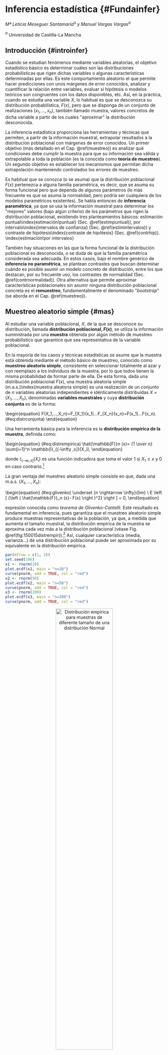 
# Inferencia estadística {#Fundainfer}

*Mª Leticia Meseguer Santamaría*$^{a}$ y *Manuel Vargas Vargas*$^{a}$

$^{a}$ Universidad de Castilla-La Mancha

## Introducción {#introinfer}

Cuando se estudian fenómenos mediante variables aleatorias, el objetivo estadístico básico es determinar cuáles son las distribuciones probabilísticas que rigen dichas variables o algunas características determinadas por ellas. Es este comportamiento aleatorio el que permite hacer predicciones con unos márgenes de error conocidos, analizar y cuantificar la relación entre variables, evaluar si hipótesis o modelos teóricos son congruentes con los datos disponibles, etc. Así, en la práctica, cuando se estudia una variable $X$, lo habitual es que se desconozca su distribución probabilística, $F(x)$, pero que se disponga de un conjunto de realizaciones $(x_1,...,x_n)$, también llamado muestra, valores concretos de dicha variable a partir de los cuales "aproximar" la distribución desconocida.

La inferencia estadística proporciona las herramientas y técnicas que permiten, a partir de la información muestral, extrapolar resultados a la distribución poblacional con márgenes de error conocidos. Un primer objetivo (más detallado en el Cap. \@ref(muestreo)) es analizar qué condiciones debe cumplir la muestra para que su información sea válida y extrapolable a toda la población (es la conocida como **teoría de muestreo**). Un segundo objetivo es establecer los mecanismos que permitan dicha extrapolación manteniendo controlados los errores de muestreo.

Es habitual que se conozca (o se asuma) que la distribución poblacional $F(x)$ pertenezca a alguna familia paramétrica, es decir, que se asuma su forma funcional pero que dependa de algunos parámetros (lo más frecuente es que se asuma la normalidad, pero podría ser cualquiera de los modelos paramétricos existentes). Se habla entonces de **inferencia paramétrica**, ya que se usa la información muestral para determinar los "mejores" valores (bajo algún criterio) de los parámetros que rigen la distribución poblacional, existiendo tres planteamientos básicos: estimación puntual\index{estimación!puntual} (Sec. \@ref(estimpuntual)), por intervalo\index{intervalos de confianza} (Sec. \@ref(estimintervalos)) y contraste de hipótesis\index{contraste de hipótesis} (Sec. \@ref(contrhip)).
\index{estimación!por intervalos}

También hay situaciones en las que la forma funcional de la distribución poblacional es desconocida, o se duda de que la familia paramétrica considerada sea adecuada. En estos casos, bajo el nombre genérico de **inferencia no paramétrica**, se plantean contrastes que buscan determinar cuándo es posible asumir un modelo concreto de distribución, entre los que destacan, por su frecuente uso, los contrastes de normalidad (Sec. \@ref(contrnormalidad)). Otra alternativa que permite aproximar características poblacionales sin asumir ninguna distribución poblacional concreta es el **remuestreo**, fundamentalmente el denominado "*bootstrap*" (se aborda en el Cap. \@ref(muestreo)).

## Muestreo aleatorio simple {#mas}

Al estudiar una variable poblacional, $X$, de la que se desconoce su distribución, llamada **distribución poblacional, $F(x)$**, se utiliza la información suministrada por una **muestra** obtenida por algún método de muestreo probabilístico que garantice que sea representativa de la variable poblacional. 

En la mayoría de los casos y técnicas estadísticas se asume que la muestra está obtenida mediante el método básico de muestreo, conocido como **muestreo aleatorio simple**, consistente en seleccionar totalmente al azar y con reemplazo a los individuos de la muestra, por lo que todos tienen la misma probabilidad de formar parte de ella. De esta forma, dada una distribución poblacional $F(x)$, una muestra aleatoria simple (m.a.s.)\index{muestra aleatoria simple} es una realización de un conjunto de $n$ variables aleatorias independientes e idénticamente distribuidas $X=(X_1,...,X_n)$, denominadas **variables muestrales** y cuya **distribución conjunta** es de la forma:

\begin{equation}
F(X_1,...,X_n)=F_{X_1}(x_1)...F_{X_n}(x_n)=F(x_1)...F(x_n).
(\#eq:distrconjunta)
\end{equation}

Una herramienta básica para la inferencia es la **distribución empírica de la muestra**, definida como:

\begin{equation}
(\#eq:distrempirica)
\hat{\mathbb{F}}_n (x)= {1 \over n} \sum_{i=1}^n \mathbb{I}_{(-\infty ,x]}(X_i),
\end{equation}

donde $\mathbb{I}_{(-\infty ,x]}(X_i)$ es una función indicadora que toma el valor 1 si $X_1 \leq x$ y 0 en caso contrario.[^Infe1]

[^Infe1]: Es decir, la distribución empírica de la muestra indica, para cada valor *x*, la proporción de elementos de la muestra que toman un valor menor o igual que él.

La gran ventaja del muestreo aleatorio simple consiste en que, dada una m.a.s. $(X_1,..., X_n)$:

\begin{equation}
(\#eq:glivenko)
\underset {n \rightarrow \infty}{lim} \ E \left [ {\left ( \hat{\mathbb{F}}_n (x)- F(x) \right )^2} \right ] = 0,
\end{equation}

expresión conocida como *teorema de Glivenko-Cantelli*. Este resultado es fundamental en inferencia, pues garantiza que el muestreo aleatorio simple produce muestras representativas de la población, ya que, a medida que aumenta el tamaño muestral, la distribución empírica de la muestra se aproxima cada vez más a la distribución poblacional (véase Fig. \@ref(fig:150015distrempir)).[^Infe2] Así, cualquier característica (media, varianza...) de una distribución poblacional puede ser aproximada por su equivalente en la distribución empírica.

[^Infe2]: Un tema que se abordará en el Cap. \@ref(muestreo) es la determinación del tamaño muestral necesario para que la aproximación tenga un error menor que uno prefijado.


```r
par(mfrow = c(1, 3))
set.seed(196)
x1 <- rnorm(20)
plot.ecdf(x1, main = "n=20")
curve(pnorm, add = TRUE, col = "red")
x2 <- rnorm(50)
plot.ecdf(x2, main = "n=50")
curve(pnorm, add = TRUE, col = "red")
x3 <- rnorm(200)
plot.ecdf(x3, main = "n=200")
curve(pnorm, add = TRUE, col = "red")
```

<div class="figure" style="text-align: center">
<img src="img/150015img01.png" alt="Distribución empírica para muestras de diferente tamaño de una distribución Normal" width="60%" />
<p class="caption">(\#fig:150015distrempir)Distribución empírica para muestras de diferente tamaño de una distribución Normal</p>
</div>

Es muy frecuente que, a efectos de inferencia, no se estudie el comportamiento aleatorio de toda la muestra (su distribución conjunta) sino que interese el comportamiento de una función de la muestra que no dependa de ningún valor desconocido, $T(X)=T(X_1,...,X_n)$, llamada genéricamente **estadístico muestral**; dicho comportamiento vendrá determinado por la **distribución en el muestreo** del estadístico $T(X)$. El hecho de utilizar una m.a.s. permite establecer resultados de interés sobre los estadísticos o, en algunos casos, incluso obtener la distribución en el muestreo exacta de los estadísticos más usuales (Sec. \@ref(pobnormales)).

Así, dadas una variable poblacional $X$ con varianza finita y una m.a.s., se define la **media muestral** (aleatoria) como:

\begin{equation}
(\#eq:mediamuestral)
\bar X = \frac {X_1, + ... + X_n}{n}.
\end{equation}

El hecho de utilizar una m.a.s. garantiza que:

\begin{equation}
E[\bar X] = E[X] \ \text{;} \ Var(\bar X)=\frac{Var(X)}{n}.
\end{equation}

Este resultado es muy útil, ya que indica que la variabilidad de la media muestral es más pequeña que la variabilidad de la variable poblacional, siendo inversamente proporcional al tamaño muestral.

Otro estadístico muy utilizado es la **varianza muestral**,^[que, como estadístico, también es aleatoria] que se define como:

\begin{equation}
(\#eq:varmuestral)
S^2 = {\sum_{i=1}^n \left ( X_i - \bar X \right ) ^2 \over n}.
\end{equation}

En este caso, su esperanza es:

\begin{equation}
E[S^2] = \frac {n-1}{n} Var[X],
\end{equation}

que no coincide con la varianza poblacional. Para evitar este hecho, se define la **cuasivarianza muestral** (aleatoria):

\begin{equation}
(\#eq:cuasivarmuestral)
S_c^2 = {\sum_{i=1}^n \left ( X_i - \bar X \right ) ^2 \over {n-1}},
\end{equation}

estadístico para el que sí se cumple que $E[S_c ^2] = Var[X]$, ya que existe una relación de proporcionalidad entre ambos estadísticos $nS^2 = (n-1)S_c ^2$.[^Infe3]

[^Infe3]: Muchos textos, sobre todo anglosajones, no hacen esta distinción, sino que denominan directamente *"varianza muestral"* a la cuasivarianza. En **R**, por ejemplo, las funciones `var()` o `sd()` proporcionan la cuasivarianza y cuasidesviación típica muestrales respectivamente, matiz que hay que tener siempre presente.

## Estimación puntual {#estimpuntual}

Sea una población caracterizada por una distribución poblacional, $F (x,\theta)$, de una familia paramétrica de la que se desconoce el valor del parámetro $\theta \in \Theta$, donde $\Theta$ es el espacio paramétrico (conjunto de posibles valores de $\theta$). Dada una m.a.s. $X=(X_1,...,X_n)$, se considera como *estimador* de $\theta$ a un estadístico muestral cuyo resultado sea un posible valor del parámetro:

\begin{equation}
(\#eq:estimador)
\hat{\theta}=T(X)=T(X_1,...,X_n) \in \Theta.
\end{equation}

La siguiente expresión corresponde al **error cuadrático medio** de un estimador:

\begin{equation}
(\#eq:ecm)
ECM_\theta (\hat{\theta})=E_\theta \left[ { \left ( \hat{\theta}-\theta \right ) ^2 } \right],
\end{equation}

que proporciona un valor medio del error que se comete al "aproximar" el verdadero valor $\theta$ por el resultado del estimador $\hat{\theta}$.
Así, el criterio de *"mínimos cuadrados"*\index{estimador!de mínimos cuadrados} propone utilizar el estimador que minimiza el error cuadrático medio:

\begin{equation}
\hat{\theta}_{MC}= \underset {\hat{\theta}} {min} E_\theta \left[ {\left ( \hat{\theta}-\theta \right )^2} \right].
\end{equation}

Desarrollando la expresión del ECM (\ref{eq:ecm}), éste se puede re-expresar como 

\begin{equation}
ECM_\theta (\hat{\theta})=Var_\theta (\hat{\theta}) + \left ( E_{\theta}(\hat{\theta}) - \theta \right ) ^2  = Var_\theta (\hat{\theta}) + b_\theta ^2 (\hat{\theta}),
\end{equation}

donde $b_\theta(\hat{\theta}) =\left ( E_{\theta}(\hat{\theta}) - \theta \right )$ se conoce como **sesgo** del estimador (*bias*, en inglés). Así, el ECM de un estimador depende de su varianza y de su sesgo al cuadrado.

Por tanto, la determinación del *"mejor"* estimador, bajo el criterio de mínimos cuadrados, se puede llevar a cabo en dos pasos:

- Seleccionar estimadores "insesgados", es decir, de sesgo cero, o sea, $E(\hat{\theta})=\theta$ (el valor medio del estimador coincide con el parámetro).

- De entre los estimadores inesgados, seleccionar el de varianza mínima,  $Var(\hat{\theta}_{MC})= \underset {\hat{\theta}} {min} Var(\hat{\theta})$.

Queda fuera del objetivo de este capítulo plantear la obtención del estimador de mínimos cuadrados para cualquier distribución poblacional y parámetros, que el lector interesado puede encontrar en cualquier texto teórico de inferencia estadística (@CasellaBerger2007, @Blais2020, @Almudevar2021).

Otro planteamiento para encontrar estimadores puntuales se basa en la función de densidad conjunta de la muestra, que depende de ésta y del parámetro que caracteriza a la distribución poblacional:

\begin{equation}
(\#eq:verosimilitud)
f(x_1,...,x_n;\theta)=f(x_1;\theta)...f(x_n;\theta)=L(\theta;x_1,...,x_n).
\end{equation}

Considerando el parámetro como fijo, la función se interpreta como la densidad de probablilidad de la muestra. Sin embargo, si se considera que la muestra está dada, entonces se puede interpretar como una función del parámetro que mide la **verosimilitud** (*likelihood*, en inglés) de cada valor del parámetro en función de la muestra obtenida. Así, el criterio para determinar el *"mejor"* estimador puede ser seleccionar aquél que maximiza la función de verosimilitud; se obtiene entonces el conocido como **estimador máximo verosímil** \index{estimador!máximo verosímil}:

\begin{equation}
\hat{\theta}_{MV}= \underset {\theta} {max} L(\theta;x_1,...,x_n).
\end{equation}

Para el cálculo del estimador máximo verosímil no se suele utilizar la función de verosimilitud, sino su logaritmo (que alcanza los máximos y mínimos en los mismos puntos), derivando respecto al parámetro e igualando a cero (ecuación de verosimilitud).

Este método suele proporcionar estimadores con buenas propiedades estadísticas y, en muchos casos, suele conducir al mismo resultado que el método de mínimos cuadrados.[^Infe4] En las distribuciones usuales, es relativamente sencillo obtener la ecuación de verosimilitud y resolverla, por lo que se dispone de estimadores máximo verosímiles conocidos. En modelos más elaborados, la resolución de la ecuación de verosimilitud se puede complicar, hasta el extremo de que haya que recurrir a métodos numéricos de aproximación.

[^Infe4]: En las distribuciones usuales es así, salvo que el estimador de máxima verosimilitud sea sesgado, como es el caso de estimar la varianza en una distibución normal.

Una alternativa computacionalmente más sencilla es la basada en el conocido como **método de los momentos**. El planteamiento básico es expresar el parámetro en función de los momentos poblacionales (esperanza, varianza, etc.) y utilizar como estimador la misma función pero de los momentos muestrales (media muestral, varianza muestral, etc.). En las distribuciones más usuales, los parámetros suelen ser momentos poblacionales o tranformadas simples de éstos, por lo que el método de los momentos es muy sencillo. Como contrapartida, es más difícil evaluar las propiedades estadísticas de estos estimadores, salvo que coincidan con los de mínimos cuadrados o de máxima verosimilitud.

En **R**, el paquete `fdistrplus` dispone de la función `fitdist()`, que permite la obtención de los estimadores para las distribuciones usuales por diversos métodos, incluidos el de máxima verosimilitud (`mle`) y el de los momentos (`mme`).

## Estimación por intervalos {#estimintervalos}

Dado que todo estimador es una variable aleatoria, su valor concreto, la *"estimación"* del parámetro $\hat\theta$, depende de la muestra. Esta variación muestral ocasiona incertidumbre sobre la estimación. Una forma de incluir esta variabilidad en la estimación puede consistir en sustituir la estimación puntual por un intervalo de valores en el que se tenga un cierto nivel de confianza de que contenga al verdadero valor del parámetro.

El método más extendido para obtener **intervalos de confianza** consiste en utilizar un estimador puntual y su distribución en el muestreo para construir un intervalo que contenga, con cierta probabilidad $(1-\alpha)$, el verdadero valor $\theta$:

\begin{equation}
(\#eq:interconfianza)
IC_{(1-\alpha)}=[LIC , LSC] \ \text{tal que} \ P \left ( LIC \leq \theta \leq LSC  \right ) = (1-\alpha),
\end{equation}

donde los límites inferior (LIC) y superior (LSC) de confianza, denominados **valores críticos**, dependen de la desviación típica del estimador y de constantes asociadas a su distribución y al nivel de confianza $(1-\alpha)$. En esta ecuación, tanto el LIC como el LSC son variables aleatorias; cuando se utilizan los datos de una muestra, se convierten en valores reales, por lo que no se puede hablar de *"probabilidad de que el parámetro esté dentro del intervalo"*, sino que se habla de *"confianza en que el intervalo contenga el valor del parámetro"*. 

En **R**, el paquete `Rlab` permite obtener los valores críticos de las distribuciones usuales a través de los cuantiles, anteponiendo *q* al nombre de la distribución (véase la Tabla \@ref(tab:distribuciones) "Funciones de distribución en **R**"); por ejemplo, usando las funciones `qbinom()`, `qnorm()`, `qt()`, `qf()`, etc.. Igualmente, el paquete `DescTools` dispone de funciones para calcular intervalos de confianza en poblaciones normales para la media (`MeanCI()`), la diferencia de medias (`MeanDiffCI()`), la mediana (`MedianCI()`), cualquier cuantil (`QuantileCI()`) o la varianza (`VarCI()`). Por último, en el caso de no conocer la distribución en el muestreo del estimador, se puede recurrir al remuestreo por *bootstrap*, que se detallará en el Cap. \@ref(muestreo), indicando el método `boot` en las funciones anteriores.

## Contrastes de hipótesis {#contrhip}

Hay situaciones donde no interesa tanto estimar el valor de un parámetro sino decidir si la información muestral es congruente con algún valor concreto del parámetro. En estos casos, se puede establecer como **hipótesis** que el parámetro toma un valor concreto y *contrastar* si es verosímil haber obtenido el resultado muestral dado. Este planteamiento se conoce como **contrastes de significación**.

Así, se establece una hipótesis, históricamente conocida como **hipótesis nula**, que determina un valor del parámetro:

\begin{equation}
H_0 \equiv \theta = \theta_0.
\end{equation}

Suponiendo cierta la hipótesis nula, la distribución muestral del estimador permite obtener la probabilidad de observar un valor del estimador más *"distante"* del valor del parámetro fijado en la hipótesis nula que el obtenido en la muestra, probabilidad conocida como **p-valor**:\index{p-valor} si es muy pequeño, es muy poco probable que se observe el valor obtenido en la muestra cuando la hipótesis es cierta, por lo que la evidencia empírica no es congruente con ella; si no es pequeño, dicho valor es probable que se observe (bajo la hipótesis nula), por lo que no habría evidencia empírica *"en contra"* de ella.

Se habla de **p-valor bilateral** o "a dos colas" cuando la distancia se considera tanto por la derecha como por la izquierda de la distribución del estimador bajo la hipótesis nula. En caso de que se considere sólo por la izquierda o por la derecha, se habla de **p-valor unilateral** (a la izquierda o a la derecha, respectivamente) o "a una cola". La comparación (distancia) entre el valor del parámetro establecido en la hipótesis nula y el del estimador de dicho parámetro puede llevarse a cabo por diferencia (tal es el caso del contraste de medias) o por cociente (caso de los contrastes de varianzas).

Habitualmente, se considera que un p-valor por debajo de 0.05 ya indica que la evidencia empírica no permite asumir como cierta la hipótesis nula, expresándose como que el valor del parámetro es *"significativamente distinto (menor o mayor)"* que $\theta_0$. También es posible interpretar el p-valor como *"la probabilidad máxima de cometer el error de rechazar la hipótesis nula cuando es cierta"*, abreviado como *"tamaño del error si se rechaza la hipótesis nula"*.

Estos contrastes de significación, originalmente desarrollados por Ronald Fisher, fueron incluidos en un esquema de toma de decisiones por Jerzy Neyman y Egon Pearson, planteando que, de no ser cierta la hipótesis nula, se debe plantear una hipótesis alternativa $H_1$. La decisión de qué hipótesis resulta más congruente con los datos se basa en la comparación por cociente de las verosimilitudes de la muestra bajo cada una de ellas, decidiendo el rechazo de la hipótesis nula a favor de la alternativa cuando dicho cociente es, en probabilidad, inferior a un valor prefijado, $\alpha$, conocido como **nivel de significación**. Dependiendo de la estructura de las hipótesis (simples, si sólo determinan un valor del parámetro, o compuestas, si determinan más de uno; a su vez, unilaterales si los valores son todos menores, o mayores, que uno dado, o bilaterales en caso contrario) la regla de decisión del contrate resulta más o menos compleja de obtener.

Cuando se adopta el planteamiento decisional de Neyman-Pearson, el nivel de significación permite evaluar la probabilidad de rechazar la hipótesis nula cuando es cierta (conocida también como **probabilidad de error de tipo I**, $\alpha$), pero también la probabilidad de aceptar como cierta $H_0$ cuando es más correcta $H_1$ (denominada **probabilidad de error de tipo II**, $\beta$) o, equivalentemente, su complementario: la probabilidad de rechazar $H_0$ cuando $H_1$ es más correcta, probabilidad conocida como **potencia del contraste**, $(1-\beta)$. Si la hipótesis alternativa es simple, es posible evaluar la potencia, por lo que se tiene una medida probabilística de la magnitud de ambos errores (de tipo I y de tipo II), lop cual permite una valoración completa del resultado de la regla de decisión (contraste de hipótesis). Sin embargo, si la hipótesis $H_1$ es compuesta, la magnitud de la potencia es una función evaluada en el rango de valores que establezca dicha hipótesis. En este caso, se dispone de una medida probabilística del error de tipo I pero no del error de tipo II, puesto que depende de valores concretos del parámetro que no son especificados en la hipótesis alternativa, $H_1$.

Computacionalmente, dada la información muestral, es más fácil calcular el p-valor que plantear el esquema de decisión de Neyman-Pearson, por lo que es la estrategia utilizada en la práctica. 

Dado el carácter breve e introductorio de este capítulo, no se profundizará más en este esquema de decisión, que puede consultarse, por ejemplo, en @CasellaBerger2007, @Blais2020 o @Almudevar2021, entre otros muchos.

## Inferencia estadística paramétrica sobre poblaciones normales {#pobnormales}

Como consecuencia del teorema central del límite (Sec. \@ref(tcl)), el supuesto de que la distribución poblacional es una normal es el caso más habitual en la práctica, siendo requisito básico en muchísimas técnicas estadísticas. En este caso, las distribuciones muestrales de los estimadores de los parámetros poblacionales, tanto de la media $\mu$ como de la varianza $\sigma^2$, son conocidas, lo que facilita la construcción de intervalos de confianza y contrastes de hipótesis.

Así, dada una distribución poblacional normal y una m.a.s. de tamaño $n$, 

- Para estimar la varianza poblacional, $\sigma ^2$, el estimador máximo verosímil es la varianza muestral \@ref(eq:varmuestral), que es sesgado. El estimador insesgado es la cuasivarianza muestral \@ref(eq:cuasivarmuestral). Sus distribuciones en el muestreo, en el caso habitual de que la media poblacional sea desconocida, son:

\begin{equation}
{n S^2 \over \sigma^2} = {(n-1) S_c^2 \over \sigma^2} \sim \chi^2_{n-1}.
\end{equation}

Así, el intervalo de confianza a nivel $(1-\alpha)$ es:

\begin{equation}
IC_{(1-\alpha)} =\left [ {n s^2 \over {\chi^2_{n-1,\alpha /2}}} , {n s^2 \over {\chi^2_{n-1, 1-\alpha /2}}}  \right ],
\end{equation}

o, equivalentemente, usando la proporcionalidad entre varianza y cuasivarianza muestrales:

\begin{equation}
IC_{(1-\alpha)} = \left [ {(n-1) s_c^2 \over {\chi^2_{n-1,\alpha /2}}} , {(n-1) s_c^2 \over {\chi^2_{n-1, 1-\alpha /2}}}  \right ],
\end{equation}

donde $\chi ^2 _{n-1,\alpha / 2}$ representa el cuantil en la distribución.^[Nótese que en los IC se utilizan los valores observados del estimador,  $s^2$ o $S_c^2$, según se haya utilizado como estimador la varianza o la cuasi-varianza. Lo mismo ocurre en los demás intervalos] 

Para el contraste de $H_0 \equiv \sigma^2 = \sigma_0^2$, la "distancia" es ${n s^2 \over \sigma^2_0} = {(n-1) s_c^2 \over \sigma_0^2}$, lo que permite calcular los p-valores mediante una distribución $\chi^2_{n-1}$.^[Nótese que la "distancia" no involucra sólo al valor observado del estimador y el valor del parámetro bajo la hipótesis nula, sino también una constante (en este caso $n$ o $n-1$). Ello se hace porque así el valor de esta "distancia" puede compararse directamente con el facilitado por las tablas de la distribución probabilística correspondiente (en este caso una Chi-cuadrado).]

Para el caso de querer estimar la desviación típica, basta con calcular la raiz cuadrada del estimador de la varianza, o si se busca un intervalo de confianza, la raíz de los extremos del intervalo para la varianza. Los contrastes de hipótesis son equivalentes, ya que $\sigma^2=\sigma_0^2 \equiv \sigma = \sigma_0$.

- Para estimar el parámetro $\mu$ se utiliza el estimador media muestral $\hat{\mu} = \bar X$, en el que coinciden los métodos de mínimos cuadrados, de máxima verosimilitud y de los momentos, siendo insesgado y de varianza mínima.

Si la varianza poblacional es conocida, la distribución en el muestreo de la media muestral es:

\begin{equation}
\bar X \sim N \left ( \mu , {\sigma \over {\sqrt{n}}} \right ) \equiv {\bar X - \mu \over {\sigma / \sqrt n}} \sim N(0,1).
\end{equation}

El intervalo de confianza a nivel $(1-\alpha)$ es:

\begin{equation}
IC_{(1-\alpha)} =\left [ \bar x - z_{\alpha / 2} {\sigma \over \sqrt n} , \bar x + z_{\alpha / 2} {\sigma \over \sqrt n}  \right ],
\end{equation}

donde $z_{\alpha/2}$ representa el cuantil en una distribución normal estándar.

Para el contraste de $H_0 \equiv \mu = \mu_0$, la "distancia" es $\bar X - \mu_0 \over \sigma / \sqrt n$, lo que permite calcular los p-valores, directamente, mediante una distribución $N(0,1)$.

Si la varianza poblacional es desconocida, se sustituye por su estimación, por lo que la distribución en el muestreo de la media muestral es:

\begin{equation}
{\bar X - \mu \over {S / \sqrt {n-1}}} \equiv {\bar X - \mu \over {S_c / \sqrt n}} \sim t_{n-1}.
\end{equation}

El intervalo de confianza a nivel $(1-\alpha)$ es:

\begin{equation}
IC_{(1-\alpha)} =\left [ \bar x - t_{n-1,\alpha / 2} {s \over \sqrt {n-1}} , \bar c + t_{n-1, \alpha / 2} {s \over \sqrt {n-1}}  \right ],
\end{equation}

o, equivalentemente:

\begin{equation}
IC_{(1-\alpha)} = \left [ \bar x - t_{n-1,\alpha / 2} {s_c \over \sqrt n} , \bar x + t_{n-1, \alpha / 2} {s_c \over \sqrt n}  \right ],
\end{equation}

donde $t_{n-1,\alpha/2}$ representa el cuantil de la distribución *t-Student*.

Para el contraste de $H_0 \equiv \mu = \mu_0$, la "distancia" es ${\bar X - \mu_0 \over S / \sqrt {n-1}} = {\bar X - \mu_0 \over S_c / \sqrt n}$, lo que permite calcular los p-valores mediante una distribución $t_{n-1}$.

A continuación, el interés se centra en la comparación de dos poblaciones normales independientes, X e Y, a partir de muestras $(X_1,...,X_n)$ y $(Y_1,...,Y_m)$:


- Para la comparación de las varianzas poblacionales (una es mayor que la otra, o al revés; y que se lleva a cabo mediante el cociente de las correspondientes varianzas o cuasivarianzas muestrales), se tiene que: 

\begin{equation}
{{{m S_Y^2} \over {(m-1)\sigma_Y^2}} \over {{n S_X^2} \over {(n-1)\sigma_X^2}}} \equiv {S_{cY}^2 / \sigma_Y^2 \over S_{cX} ^2 / \sigma_X^2} \sim F_{m-1,n-1},
\end{equation}

lo cual permite calcular intervalos de confianza de forma idéntica a la expuesta a los casos anteriores pero con la distribución $F$. Un caso muy frecuente es querer contrastar si ambas varianzas poblacionales son iguales (el cociente entre ellas es la unidad).

- Para la comparación de las medias poblacionales (que se lleva a cabo mediante la diferencia de las correspondientes medias muestrales), el caso más común es asumir que las varianzas (aunque desconocidas) son iguales, por lo que el estimador es:

\begin{equation}
{(\bar X - \bar Y)-(\mu_X - \mu_Y) \over \sqrt{{nS_X^2+mS_Y^2} \over n+m-2} \sqrt{{1\over n} + {1 \over m}}} \sim t_{n+m-2},
\end{equation}

si se utiliza la varianza muestral como estimador de su homónima poblacional, o:

\begin{equation}
{(\bar X - \bar Y)-(\mu_X - \mu_Y) \over \sqrt{{(n-1)S_{cX}^2+(m-1)S_{cY}^2} \over n+m-2} \sqrt{{1\over n} + {1 \over m}}} \sim t_{n+m-2},
\end{equation}

si se utiliza la cuasivarianza muestral.

Al utilizarse distribuciones t-Student, los intervalos de confianza y contrastes de hipótesis son similares a los del caso de una única población con las correcciones pertinentes.

## Inferencia sobre poblaciones normales con **R** {#ejemplopobnorm}

Los datos sobre calidad del aire en la ciudad de Nueva York (`airquality`) incluyen la variable `Wind`, que recoge, en mph, la velocidad del viento entre el día 1 de mayo y el 30 de septiembre DE 1973. Los datos de dicha variable se dividen en dos variables $X=\text{Velocidad del viento hasta el 15 de julio}$ e $Y=\text{Velocidad del viento desde el 16 de julio}$. Asumiendo que las distribuciones poblacionales son normales, se propone:

a) Obtener una estimación de la velocidad media y de la desviación típica de ambas variables, usando el método de máxima verosimilitud.


```r
library('Rlab')
library('fitdistrplus')
x <- airquality$Wind[1:76]
y <- airquality$Wind[77:153] # Se particiona la muestra en los dos períodos
mle_x <- fitdist(x, distr = "norm", method = "mle")
mle_y <- fitdist(y, distr = "norm", method = "mle")
mle_x
#> Fitting of the distribution ' norm ' by maximum likelihood 
#> Parameters:
#>       estimate Std. Error
#> mean 10.640789  0.4274723
#> sd    3.726618  0.3022685
mle_y
#> Fitting of the distribution ' norm ' by maximum likelihood 
#> Parameters:
#>      estimate Std. Error
#> mean 9.283117  0.3581657
#> sd   3.142891  0.2532613
```

El resultado muestra las estimaciones de la media y la desviación típica de la velocidad del viento ( junto al "*error estandar*" o desviación típica de los estimadores respectivos) para las dos variables anteriormente creadas.

La orden `plot(mle_x)` permite visualizar la congruencia entre la muestra y la distribución probabilística basada en las estimaciones realizadas; por ejemplo, optando por el primer período, se obtiene la Fig.\@ref(fig:150015mle), que representa el histograma de los valores muestrales junto a la distribución teórica construida con las estimaciones.


```r
plot(mle_x)
```

<div class="figure" style="text-align: center">
<img src="img/150015img02.png" alt="Resultados gráficos de la estimación por máxima verosimilitud" width="60%" />
<p class="caption">(\#fig:150015mle)Resultados gráficos de la estimación por máxima verosimilitud</p>
</div>

b) Construir un intervalo de confianza para la velocidad media del viento hasta el 15 de julio, con un nivel de confianza del 95%.


```r
library('DescTools')
MeanCI(x, conf.level = 0.95)
#>      mean    lwr.ci    upr.ci 
#> 10.640789  9.783563 11.498016
```

c) Calcular un intervalo de confianza para la desviación típica de la velocidad del viento desde el 16 de julio, con un nivel de confianza del 90%.


```r
sqrt(VarCI(y, conf.level = 0.9))
#>      var   lwr.ci   upr.ci 
#> 3.163501 2.795147 3.655468
```

d) ¿Se puede considerar que las varianzas poblacionales en ambos períodos son iguales, con un nivel de significación del 1%?


```r
var.test(x, y, conf.level = 0.99, alternative = "two.sided")
#> 
#> 	F test to compare two variances
#> 
#> data:  x and y
#> F = 1.4062, num df = 75, denom df = 76, p-value = 0.1406
#> alternative hypothesis: true ratio of variances is not equal to 1
#> 99 percent confidence interval:
#>  0.7727136 2.5616496
#> sample estimates:
#> ratio of variances 
#>           1.406197
```

El estadístico *F-Snedecor* de contraste arroja un valor de 1.4062, con un p-valor de 0.1406. Como este p-valor no es pequeño (es superior al nivel de significación prefijado), no hay suficiente evidencia empírica como para rechazar la hipótesis nula de igualdad de varianzas.

e) Teniendo en cuenta los resultados del apartado anterior, ¿se puede afirmar que la velocidad media del viento en el primer período es mayor que la del segundo, con un nivel de significación del 1%?


```r
t.test(x, y, conf.level = 0.99, alternative = "greater", var.equal = TRUE)
#> 
#> 	Two Sample t-test
#> 
#> data:  x and y
#> t = 2.4212, df = 151, p-value = 0.008328
#> alternative hypothesis: true difference in means is greater than 0
#> 99 percent confidence interval:
#>  0.03918338        Inf
#> sample estimates:
#> mean of x mean of y 
#> 10.640789  9.283117
```

Un p-valor tan bajo (0.008, inferior al nivel de significación prefijado) indica que existe suficiente evidencia empírica como para rechazar la hipótesis nula de igualdad de medias; en otros términos, la evidencia empírica no es suficiente para rechazar, con un nivel de confianza del 99%, que la velocidad media del viento en el primer período es superior a la del segundo.


## Inferencia estadística no paramétrica: contrastes de normalidad {#contrnormalidad}

Hasta ahora, se ha supuesto que la distribución muestral del estimador era "funcionalmente" conocida, aunque dependiente de un parámetro (o varios). Sin embargo, hay situaciones donde no se conoce cómo se distribuyen los datos, debiendo decidir qué distribución los ha generado. Es lo que se conoce como **inferencia estadística no paramétrica**. En este capítulo no se aborda un planteamiento sistemático de esta rama, sino que se presenta la situación más habitual en la práctica, que es decidir si se puede mantener que una muestra proviene de una distribución normal, supuesto básico en muchas técnicas estadísticas.

Posiblemente el test más potente para contrastar la normalidad sea la prueba de Shapiro-Wilks,\index{Shapiro-Wilks} que asume como hipótesis nula que los datos están generados por una distribución normal. Un rechazo de esta hipótesis (p-valor muy bajo) debería hacer reflexionar sobre la adecuación de muchas técnicas y la interpretación de los resultados. En **R**, la función `shapiro.test()` proporciona dicho contraste de normalidad.

Una alternativa es el uso del test de Kolmogorov-Smirnov, diseñado para comparar las distribuciones de dos muestras, fijando que una de ellas sea la distribución normal (este test puede ser igualmente utilizado para cualquier otra distribución usual). La función `ks.test()` permite en **R** obtener los resultados de este contraste.

Para ilustrar el uso del test de Shapiro-Wilk en **R** se recurre de nuevo a los datos sobre calidad del aire en la ciudad de Nueva York del ejemplo anterior (Sec. \@ref(ejemplopobnorm)) y se contrasta si se puede asumir que las variables `Temp` y `Wind` están generadas por distribuciones normales:


```r
shapiro.test(airquality$Temp)
#> 
#> 	Shapiro-Wilk normality test
#> 
#> data:  airquality$Temp
#> W = 0.97617, p-value = 0.009319
shapiro.test(airquality$Wind)
#> 
#> 	Shapiro-Wilk normality test
#> 
#> data:  airquality$Wind
#> W = 0.98575, p-value = 0.1178
```

Para la variable `Temp` el p-valor (0,0093) es muy bajo en comparación con los niveles de significación habituales (0,01, 0,05), por lo que hay suficiente evidencia empírica como para rechazar que dicha variable tenga una distribución normal. Por el contrario, en el caso de la variable `Wind`, el p-valor (0.1178) no es pequeño, por lo que no hay suficiente evidencia como para rechazar que esté generada por una distribución normal. La Fig. \@ref(fig:150015qqplots) muestra la comparación entre los cuantiles empíricos de ambas variables y los teóricos de una distribución normal.


```r
par(mfrow = c(1, 2))
qqnorm(airquality$Temp, main = "Normal Q-Q Plot for Temp")
qqnorm(airquality$Wind, main = "Normal Q-Q Plot for Wind")
```

<div class="figure" style="text-align: center">
<img src="img/150015img03.png" alt="Q-Q Plots normales para las variables Temp (izq) y Wind (der)" width="60%" />
<p class="caption">(\#fig:150015qqplots)Q-Q Plots normales para las variables Temp (izq) y Wind (der)</p>
</div>

::: {.infobox_resume data-latex=""}
### Resumen {-}

La inferencia estadística permite estimar la distribución poblacional de una variable a partir de la información suministrada por una muestra. Se abordan los métodos de estimación puntual de los principales parámetros poblacionales y la construcción de intervalos de confianza para ellos, así se implementan y resuelven una serie de contrastes de significación sobre diversas hipótesis.

Para el caso de poblaciones normales, se desarrollan las expresiones operativas de los métodos anteriores. Igualmente, en el ámbito de la inferencia no paramétrica, se presenta un contraste de normalidad que permite decidir cuándo el supuesto de normalidad es adecuado o no.

:::
